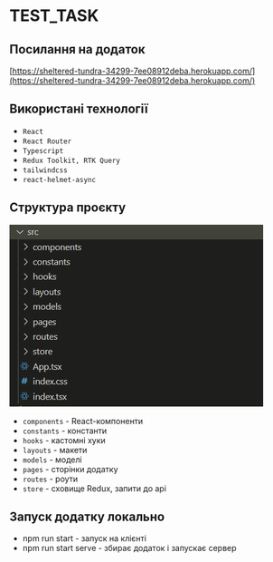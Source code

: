 # TEST_TASK
## Посилання на додаток
[https://sheltered-tundra-34299-7ee08912deba.herokuapp.com/](https://sheltered-tundra-34299-7ee08912deba.herokuapp.com/)


## Використані технології
- `React`
- `React Router`
- `Typescript`
- `Redux Toolkit, RTK Query`
- `tailwindcss`
- `react-helmet-async`


## Структура проєкту

![](https://github.com/NovosadInga/Test_task/blob/master/structure.png)

- `components` - React-компоненти
- `constants` - константи
- `hooks` - кастомні хуки
- `layouts` - макети
- `models` - моделі
- `pages` - сторінки додатку
- `routes` - роути
- `store` - сховище Redux, запити до api

## Запуск додатку локально
- npm run start - запуск на клієнті
- npm run start serve - збирає додаток і запускає сервер


